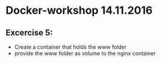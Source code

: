 # Docker-workshop 14.11.2016

## Excercise 5:

 - Create a container that holds the www folder
 - provide the www folder as volume to the nginx container

